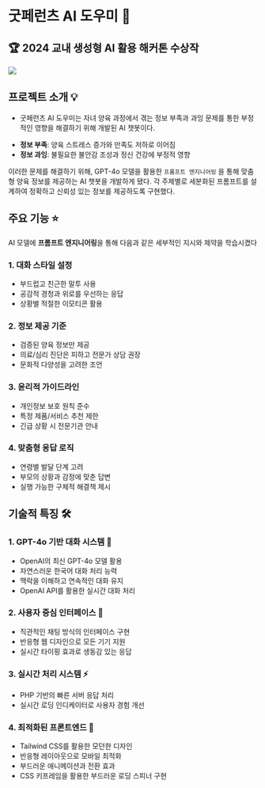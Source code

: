 # 굿페런츠 AI 도우미 🤖

## 🏆 2024 교내 생성형 AI 활용 해커톤 수상작

![](https://velog.velcdn.com/images/ukja2/post/93e5b7dd-7b65-4f0c-923e-e1b278a748ef/image.png)

## 프로젝트 소개 💡

+ 굿페런츠 AI 도우미는 자녀 양육 과정에서 겪는 정보 부족과 과잉 문제를 통한 부정적인 영향을 해결하기 위해 개발된 AI 챗봇이다. 

- **정보 부족**: 양육 스트레스 증가와 만족도 저하로 이어짐
- **정보 과잉**: 불필요한 불안감 조성과 정신 건강에 부정적 영향

이러한 문제를 해결하기 위해, GPT-4o 모델을 활용한 `프롬프트 엔지니어링` 을 통해 맞춤형 양육 정보를 제공하는 AI 챗봇을 개발하게 됐다. 각 주제별로 세분화된 프롬프트를 설계하여 정확하고 신뢰성 있는 정보를 제공하도록 구현했다.

## 주요 기능 ⭐

AI 모델에  **프롬프트 엔지니어링**을 통해 다음과 같은 세부적인 지시와 제약을 학습시켰다

### 1. 대화 스타일 설정
- 부드럽고 친근한 말투 사용
- 공감적 경청과 위로를 우선하는 응답
- 상황별 적절한 이모티콘 활용

### 2. 정보 제공 기준
- 검증된 양육 정보만 제공
- 의료/심리 진단은 피하고 전문가 상담 권장
- 문화적 다양성을 고려한 조언

### 3. 윤리적 가이드라인
- 개인정보 보호 원칙 준수
- 특정 제품/서비스 추천 제한
- 긴급 상황 시 전문기관 안내

### 4. 맞춤형 응답 로직
- 연령별 발달 단계 고려
- 부모의 상황과 감정에 맞춘 답변
- 실행 가능한 구체적 해결책 제시

## 기술적 특징 🛠️

### 1. GPT-4o 기반 대화 시스템 🤖
- OpenAI의 최신 GPT-4o 모델 활용
- 자연스러운 한국어 대화 처리 능력
- 맥락을 이해하고 연속적인 대화 유지
 - OpenAI API를 활용한 실시간 대화 처리

### 2. 사용자 중심 인터페이스 💫
- 직관적인 채팅 방식의 인터페이스 구현
- 반응형 웹 디자인으로 모든 기기 지원
- 실시간 타이핑 효과로 생동감 있는 응답

### 3. 실시간 처리 시스템 ⚡
- PHP 기반의 빠른 서버 응답 처리
- 실시간 로딩 인디케이터로 사용자 경험 개선

### 4. 최적화된 프론트엔드 🎨
- Tailwind CSS를 활용한 모던한 디자인
- 반응형 레이아웃으로 모바일 최적화
- 부드러운 애니메이션과 전환 효과
 - CSS 키프레임을 활용한 부드러운 로딩 스피너 구현



